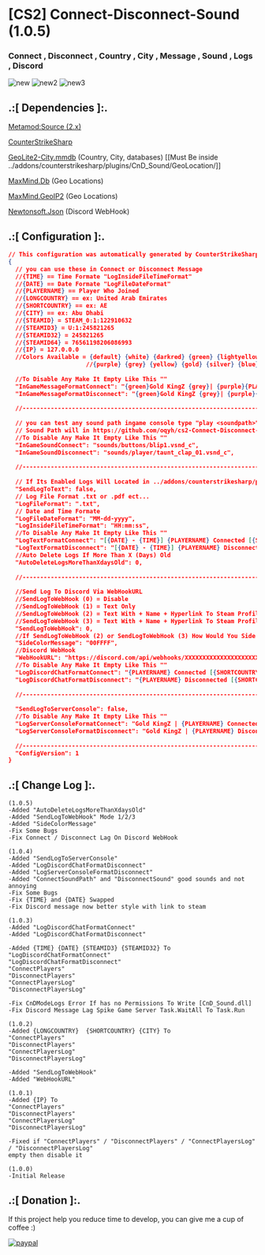# [CS2] Connect-Disconnect-Sound (1.0.5)

### Connect , Disconnect , Country , City , Message , Sound , Logs , Discord

![new](https://github.com/oqyh/cs2-Connect-Disconnect-Sound/assets/48490385/d91ed87b-15f6-412e-bb82-e1262fa5573e)
![new2](https://github.com/oqyh/cs2-Connect-Disconnect-Sound/assets/48490385/2fc00ccb-0454-47ad-ab5c-0b9b1c2fd4fb)
![new3](https://github.com/oqyh/cs2-Connect-Disconnect-Sound/assets/48490385/f7af3325-7675-4103-ba78-2a7d681ba3c2)


## .:[ Dependencies ]:.
[Metamod:Source (2.x)](https://www.sourcemm.net/downloads.php/?branch=master)

[CounterStrikeSharp](https://github.com/roflmuffin/CounterStrikeSharp/releases)

[GeoLite2-City.mmdb](https://github.com/P3TERX/GeoLite.mmdb) (Country, City, databases) [[Must Be inside ../addons/counterstrikesharp/plugins/CnD_Sound/GeoLocation/]]

[MaxMind.Db](https://www.nuget.org/packages/MaxMind.Db) (Geo Locations)

[MaxMind.GeoIP2](https://www.nuget.org/packages/MaxMind.GeoIP2) (Geo Locations)

[Newtonsoft.Json](https://www.nuget.org/packages/Newtonsoft.Json) (Discord WebHook)



## .:[ Configuration ]:.
```json
// This configuration was automatically generated by CounterStrikeSharp for plugin 'CnD_Sound', at 2024/01/05 08:54:23
{
  // you can use these in Connect or Disconnect Message
  //{TIME} == Time Formate "LogInsideFileTimeFormat"
  //{DATE} == Date Formate "LogFileDateFormat"
  //{PLAYERNAME} == Player Who Joined
  //{LONGCOUNTRY} == ex: United Arab Emirates
  //{SHORTCOUNTRY} == ex: AE
  //{CITY} == ex: Abu Dhabi
  //{STEAMID} = STEAM_0:1:122910632
  //{STEAMID3} = U:1:245821265
  //{STEAMID32} = 245821265
  //{STEAMID64} = 76561198206086993
  //{IP} = 127.0.0.0
  //Colors Available = {default} {white} {darkred} {green} {lightyellow} {lightblue} {olive} {lime} {red} {lightpurple}
                      //{purple} {grey} {yellow} {gold} {silver} {blue} {darkblue} {bluegrey} {magenta} {lightred} {orange}
  
  //To Disable Any Make It Empty Like This ""
  "InGameMessageFormatConnect": "{green}Gold KingZ {grey}| {purple}{PLAYERNAME} {lime}Connected [{SHORTCOUNTRY} - {CITY}]",
  "InGameMessageFormatDisconnect": "{green}Gold KingZ {grey}| {purple}{PLAYERNAME} {red}Disconnected [{SHORTCOUNTRY} - {CITY}]",
  
  //-----------------------------------------------------------------------------------------
  
  // you can test any sound path ingame console type "play <soundpath>"
  // Sound Path will in https://github.com/oqyh/cs2-Connect-Disconnect-Sound/blob/main/sounds/sounds.txt
  //To Disable Any Make It Empty Like This ""
  "InGameSoundConnect": "sounds/buttons/blip1.vsnd_c",
  "InGameSoundDisconnect": "sounds/player/taunt_clap_01.vsnd_c",
  
  //-----------------------------------------------------------------------------------------
  
  // If Its Enabled Logs Will Located in ../addons/counterstrikesharp/plugins/CnD_Sound/logs/
  "SendLogToText": false,
  // Log File Format .txt or .pdf ect...
  "LogFileFormat": ".txt",
  // Date and Time Formate
  "LogFileDateFormat": "MM-dd-yyyy",
  "LogInsideFileTimeFormat": "HH:mm:ss",
  //To Disable Any Make It Empty Like This ""
  "LogTextFormatConnect": "[{DATE} - {TIME}] {PLAYERNAME} Connected [{SHORTCOUNTRY} - {CITY}] [{STEAMID} - {IP}]",
  "LogTextFormatDisconnect": "[{DATE} - {TIME}] {PLAYERNAME} Disconnected [{SHORTCOUNTRY} - {CITY}] [{STEAMID64}] [{STEAMID} - {IP}]",
  //Auto Delete Logs If More Than X (Days) Old
  "AutoDeleteLogsMoreThanXdaysOld": 0,
  
  //-----------------------------------------------------------------------------------------
  
  //Send Log To Discord Via WebHookURL
  //SendLogToWebHook (0) = Disable
  //SendLogToWebHook (1) = Text Only
  //SendLogToWebHook (2) = Text With + Name + Hyperlink To Steam Profile
  //SendLogToWebHook (3) = Text With + Name + Hyperlink To Steam Profile + Profile Picture
  "SendLogToWebHook": 0,
  //If SendLogToWebHook (2) or SendLogToWebHook (3) How Would You Side Color Message To Be Check (https://www.color-hex.com/) For Colors
  "SideColorMessage": "00FFFF",
  //Discord WebHook
  "WebHookURL": "https://discord.com/api/webhooks/XXXXXXXXXXXXXXXXXXXXXXXXXXXXXXXXXXXXXXXXXXXXXXXXXXXXXX",
  //To Disable Any Make It Empty Like This ""
  "LogDiscordChatFormatConnect": "{PLAYERNAME} Connected [{SHORTCOUNTRY} - {CITY}]",
  "LogDiscordChatFormatDisconnect": "{PLAYERNAME} Disconnected [{SHORTCOUNTRY} - {CITY}]",
  
  //-----------------------------------------------------------------------------------------
  
  "SendLogToServerConsole": false,
  //To Disable Any Make It Empty Like This ""
  "LogServerConsoleFormatConnect": "Gold KingZ | {PLAYERNAME} Connected [{SHORTCOUNTRY} - {CITY}]",
  "LogServerConsoleFormatDisconnect": "Gold KingZ | {PLAYERNAME} Disconnected [{SHORTCOUNTRY} - {CITY}]",
  
  //-----------------------------------------------------------------------------------------
  "ConfigVersion": 1
}
```


## .:[ Change Log ]:.
```
(1.0.5)
-Added "AutoDeleteLogsMoreThanXdaysOld"
-Added "SendLogToWebHook" Mode 1/2/3
-Added "SideColorMessage"
-Fix Some Bugs
-Fix Connect / Disconnect Lag On Discord WebHook

(1.0.4)
-Added "SendLogToServerConsole"
-Added "LogDiscordChatFormatDisconnect" 
-Added "LogServerConsoleFormatDisconnect"
-Added "ConnectSoundPath" and "DisconnectSound" good sounds and not annoying
-Fix Some Bugs
-Fix {TIME} and {DATE} Swapped
-Fix Discord message now better style with link to steam

(1.0.3)
-Added "LogDiscordChatFormatConnect"
-Added "LogDiscordChatFormatDisconnect" 

-Added {TIME} {DATE} {STEAMID3} {STEAMID32} To
"LogDiscordChatFormatConnect"
"LogDiscordChatFormatDisconnect" 
"ConnectPlayers"
"DisconnectPlayers"
"ConnectPlayersLog"
"DisconnectPlayersLog"

-Fix CnDModeLogs Error If has no Permissions To Write [CnD_Sound.dll]
-Fix Discord Message Lag Spike Game Server Task.WaitAll To Task.Run

(1.0.2)
-Added {LONGCOUNTRY}  {SHORTCOUNTRY} {CITY} To
"ConnectPlayers"
"DisconnectPlayers"
"ConnectPlayersLog"
"DisconnectPlayersLog"

-Added "SendLogToWebHook"
-Added "WebHookURL"

(1.0.1)
-Added {IP} To
"ConnectPlayers"
"DisconnectPlayers"
"ConnectPlayersLog"
"DisconnectPlayersLog"

-Fixed if "ConnectPlayers" / "DisconnectPlayers" / "ConnectPlayersLog" / "DisconnectPlayersLog"
empty then disable it

(1.0.0)
-Initial Release
```

## .:[ Donation ]:.

If this project help you reduce time to develop, you can give me a cup of coffee :)

[![paypal](https://www.paypalobjects.com/en_US/i/btn/btn_donateCC_LG.gif)](https://paypal.me/oQYh)
